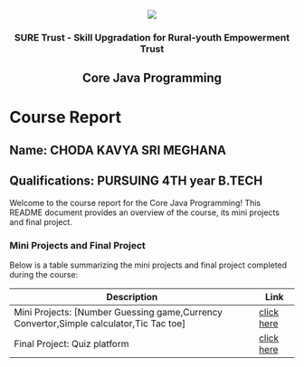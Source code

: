 <!-- PROJECT LOGO -->
<br />

<div align="center">
   <img src='https://user-images.githubusercontent.com/73131499/166115643-d3187f47-d38f-41b2-ae42-5ecbbc60de14.png' />


<h3 align="center">SURE Trust - Skill Upgradation for Rural-youth Empowerment Trust</h3>
  <h2>  Core Java Programming </h2>
</div>

# Course Report

## Name: CHODA KAVYA SRI MEGHANA

## Qualifications: PURSUING 4TH year B.TECH 

Welcome to the course report for the  Core Java Programming! This README document provides an overview of the course, its mini projects and final project.

### Mini Projects and Final Project

Below is a table summarizing the mini projects and final project completed during the course:

| Description                               | Link                                    |
|-------------------------------------------|-----------------------------------------|
| Mini Projects: [Number Guessing game,Currency Convertor,Simple calculator,Tic Tac toe]| [click here]('https://github.com/KAVYA-CHODA/G10_Java/tree/65395085ae2ae0dd0c2b8f98dfee36eb9e326274/Mini%20Projects/Kavya%20Choda')|
| Final Project: Quiz platform               | [click here]('https://github.com/KAVYA-CHODA/G10_Java/tree/65395085ae2ae0dd0c2b8f98dfee36eb9e326274/Final%20Capstone%20Project/Kavya%20Choda/QUIZ%20PLATFORM(KAVYA)')|
